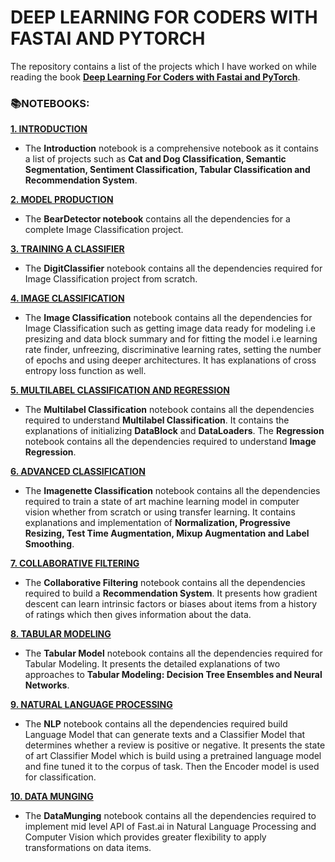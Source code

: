 # **DEEP LEARNING FOR CODERS WITH FASTAI AND PYTORCH**

The repository contains a list of the projects which I have worked on while reading the book [**Deep Learning For Coders with Fastai and PyTorch**](https://course.fast.ai/#). 

### **📚NOTEBOOKS:**

[**1. INTRODUCTION**](https://github.com/ThinamXx/Fastai/tree/main/1.%20Introduction)
- The **Introduction** notebook is a comprehensive notebook as it contains a list of projects such as **Cat and Dog Classification, Semantic Segmentation, Sentiment Classification, Tabular Classification and Recommendation System**.

[**2. MODEL PRODUCTION**](https://github.com/ThinamXx/Fastai/tree/main/2.%20Model%20Production)
- The **BearDetector notebook** contains all the dependencies for a complete Image Classification project.

[**3. TRAINING A CLASSIFIER**](https://github.com/ThinamXx/Fastai/tree/main/3.%20Training%20a%20Classifier)
- The **DigitClassifier** notebook contains all the dependencies required for Image Classification project from scratch.

[**4. IMAGE CLASSIFICATION**](https://github.com/ThinamXx/Fastai/tree/main/4.%20Image%20Classification)
- The **Image Classification** notebook contains all the dependencies for Image Classification such as getting image data ready for modeling i.e presizing and data block summary and for fitting the model i.e learning rate finder, unfreezing, discriminative learning rates, setting the number of epochs and using deeper architectures. It has explanations of cross entropy loss function as well.

[**5. MULTILABEL CLASSIFICATION AND REGRESSION**](https://github.com/ThinamXx/Fastai/tree/main/5.%20MultilabelClassification%20Regression) 
- The **Multilabel Classification** notebook contains all the dependencies required to understand **Multilabel Classification**. It contains the explanations of initializing **DataBlock** and **DataLoaders**. The **Regression** notebook contains all the dependencies required to understand **Image Regression**.

[**6. ADVANCED CLASSIFICATION**](https://github.com/ThinamXx/Fastai/tree/main/6.%20Advanced%20Classification)
- The **Imagenette Classification** notebook contains all the dependencies required to train a state of art machine learning model in computer vision whether from scratch or using transfer learning. It contains explanations and implementation of **Normalization, Progressive Resizing, Test Time Augmentation, Mixup Augmentation and Label Smoothing**.

[**7. COLLABORATIVE FILTERING**](https://github.com/ThinamXx/Fastai/tree/main/7.%20Collaborative%20Filtering)
- The **Collaborative Filtering** notebook contains all the dependencies required to build a **Recommendation System**. It presents how gradient descent can learn intrinsic factors or biases about items from a history of ratings which then gives information about the data. 

[**8. TABULAR MODELING**](https://github.com/ThinamXx/Fastai/tree/main/8.%20Tabular%20Modeling)
- The **Tabular Model** notebook contains all the dependencies required for Tabular Modeling. It presents the detailed explanations of two approaches to **Tabular Modeling: Decision Tree Ensembles and Neural Networks**.

[**9. NATURAL LANGUAGE PROCESSING**](https://github.com/ThinamXx/Fastai/tree/main/9.%20Natural%20Language%20Processing)
- The **NLP** notebook contains all the dependencies required build Language Model that can generate texts and a Classifier Model that determines whether a review is positive or negative. It presents the state of art Classifier Model which is build using a pretrained language model and fine tuned it to the corpus of task. Then the Encoder model is used for classification.

[**10. DATA MUNGING**](https://github.com/ThinamXx/Fastai/tree/main/10.%20Data%20Munging)
- The **DataMunging** notebook contains all the dependencies required to implement mid level API of Fast.ai in Natural Language Processing and Computer Vision which provides greater flexibility to apply transformations on data items.
